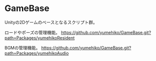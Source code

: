 # GameBase

Unityの2Dゲームのベースとなるスクリプト群。

ロードやポーズの管理機能。
https://github.com/yumehiko/GameBase.git?path=Packages/yumehikoResident

BGMの管理機能。
https://github.com/yumehiko/GameBase.git?path=Packages/yumehikoAudio